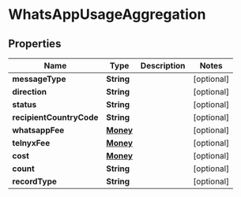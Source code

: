

# WhatsAppUsageAggregation


## Properties

Name | Type | Description | Notes
------------ | ------------- | ------------- | -------------
**messageType** | **String** |  |  [optional]
**direction** | **String** |  |  [optional]
**status** | **String** |  |  [optional]
**recipientCountryCode** | **String** |  |  [optional]
**whatsappFee** | [**Money**](Money.md) |  |  [optional]
**telnyxFee** | [**Money**](Money.md) |  |  [optional]
**cost** | [**Money**](Money.md) |  |  [optional]
**count** | **String** |  |  [optional]
**recordType** | **String** |  |  [optional]




